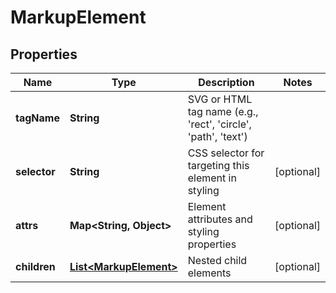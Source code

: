 # MarkupElement

## Properties
Name | Type | Description | Notes
------------ | ------------- | ------------- | -------------
**tagName** | **String** | SVG or HTML tag name (e.g., &#x27;rect&#x27;, &#x27;circle&#x27;, &#x27;path&#x27;, &#x27;text&#x27;) | 
**selector** | **String** | CSS selector for targeting this element in styling |  [optional]
**attrs** | **Map&lt;String, Object&gt;** | Element attributes and styling properties |  [optional]
**children** | [**List&lt;MarkupElement&gt;**](MarkupElement.md) | Nested child elements |  [optional]
